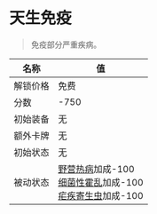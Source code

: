 # 天生免疫  
> 免疫部分严重疾病。  
  
名称  |  值  
----  |  ----  
解锁价格  |  免费  
分数  |  -750  
初始装备  |  无  
额外卡牌  |  无  
初始状态  |  无  
被动状态  |  [野营热病](BacteriaTyphus.md)加成-100<br>[细菌性霍乱](BacteriaCholera.md)加成-100<br>[疟疾寄生虫](ParasiteMalaria.md)加成-100  
